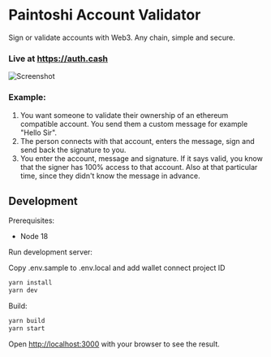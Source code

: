 # Paintoshi Account Validator

Sign or validate accounts with Web3. Any chain, simple and secure.

### Live at https://auth.cash

![Screenshot](https://github.com/paintoshi/account-validator/blob/main/public/images/screenshot.png?raw=true)

### Example:

1. You want someone to validate their ownership of an ethereum compatible account. You send them a custom message for example "Hello Sir".
2. The person connects with that account, enters the message, sign and send back the signature to you.
3. You enter the account, message and signature. If it says valid, you know that the signer has 100% access to that account. Also at that particular time, since they didn't know the message in advance.

## Development

Prerequisites:

* Node 18

Run development server:

Copy .env.sample to .env.local and add wallet connect project ID

```bash
yarn install
yarn dev
```

Build:

```bash
yarn build
yarn start
```

Open [http://localhost:3000](http://localhost:3000) with your browser to see the result.